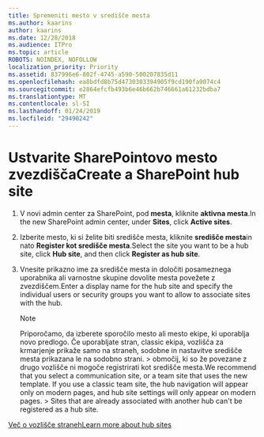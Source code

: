 ```yaml
---
title: Spremeniti mesto v središče mesta
ms.author: kaarins
author: kaarins
ms.date: 12/28/2018
ms.audience: ITPro
ms.topic: article
ROBOTS: NOINDEX, NOFOLLOW
localization_priority: Priority
ms.assetid: 837996e6-802f-4745-a590-500207835d11
ms.openlocfilehash: ea8bdfd8b75d4730303394905f9cd190fa9074c4
ms.sourcegitcommit: e2864efcfb493b6e46b662b746661a61232bdba7
ms.translationtype: MT
ms.contentlocale: sl-SI
ms.lasthandoff: 01/24/2019
ms.locfileid: "29490242"
---
```

# <a name="create-a-sharepoint-hub-site"></a><span data-ttu-id="a6baf-102">Ustvarite SharePointovo mesto zvezdišča</span><span class="sxs-lookup"><span data-stu-id="a6baf-102">Create a SharePoint hub site</span></span>

1. <span data-ttu-id="a6baf-103">V novi admin center za SharePoint, pod **mesta**, kliknite **aktivna mesta**.</span><span class="sxs-lookup"><span data-stu-id="a6baf-103">In the new SharePoint admin center, under **Sites**, click **Active sites**.</span></span> 
    
2. <span data-ttu-id="a6baf-104">Izberite mesto, ki si želite biti središče mesta, kliknite **središče mesta**in nato **Register kot središče mesta**.</span><span class="sxs-lookup"><span data-stu-id="a6baf-104">Select the site you want to be a hub site, click **Hub site**, and then click **Register as hub site**.</span></span> 
    
3. <span data-ttu-id="a6baf-105">Vnesite prikazno ime za središče mesta in določiti posameznega uporabnika ali varnostne skupine dovolite mesta povežete z zvezdiščem.</span><span class="sxs-lookup"><span data-stu-id="a6baf-105">Enter a display name for the hub site and specify the individual users or security groups you want to allow to associate sites with the hub.</span></span>
    
    > [!NOTE]
    >  <span data-ttu-id="a6baf-p101">Priporočamo, da izberete sporočilo mesto ali mesto ekipe, ki uporablja novo predlogo. Če uporabljate stran, classic ekipa, vozlišča za krmarjenje prikaže samo na straneh, sodobne in nastavitve središče mesta prikazana le na sodobno strani. > območij, ki so že povezane z drugo vozlišče ni mogoče registrirati kot središče mesta.</span><span class="sxs-lookup"><span data-stu-id="a6baf-p101">We recommend that you select a communication site, or a team site that uses the new template. If you use a classic team site, the hub navigation will appear only on modern pages, and hub site settings will only appear on modern pages. >  Sites that are already associated with another hub can't be registered as a hub site.</span></span> 
  
[<span data-ttu-id="a6baf-109">Več o vozlišče straneh</span><span class="sxs-lookup"><span data-stu-id="a6baf-109">Learn more about hub sites</span></span>](https://go.microsoft.com/fwlink/?linkid=869149)
  


